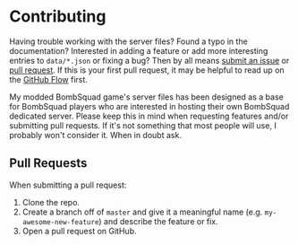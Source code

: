 # Contributing

Having trouble working with the server files? Found a typo in the documentation? 
Interested in adding a feature or add more interesting entries to `data/*.json` or fixing a bug? 
Then by all means [submit an issue](https://github.com/I-Am-The-Great/BombSquad-Server/issues/new) 
or [pull request](https://help.github.com/articles/using-pull-requests/). 
If this is your first pull request, it may be helpful to read up on the 
[GitHub Flow](https://guides.github.com/introduction/flow/) first.

My modded BombSquad game's server files has been designed as a base for BombSquad players who are interested in hosting their own BombSquad dedicated server. Please keep this in mind when requesting features and/or submitting pull requests. If it's not something that most people will use, I probably won't consider it. When in doubt ask.

## Pull Requests

When submitting a pull request:

1. Clone the repo.
2. Create a branch off of `master` and give it a meaningful name (e.g. 
   `my-awesome-new-feature`) and describe the feature or fix.
3. Open a pull request on GitHub.
